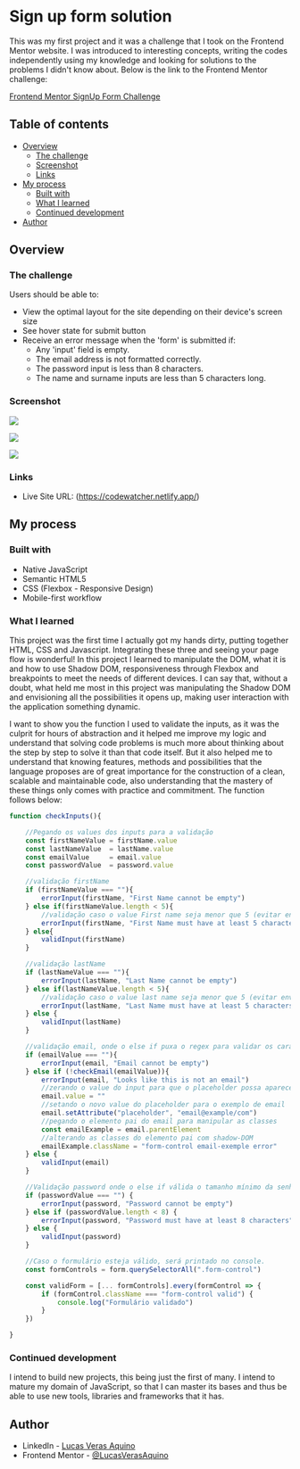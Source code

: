 # Sign up form solution

 This was my first project and it was a challenge that I took on the Frontend Mentor website. I was introduced to interesting concepts, writing
the codes independently using my knowledge and looking for solutions to the problems I didn't know about. Below is the link to the Frontend Mentor challenge: 

[Frontend Mentor SignUp Form Challenge](https://www.frontendmentor.io/challenges/intro-component-with-signup-form-5cf91bd49edda32581d28fd1)

## Table of contents

- [Overview](#overview)
  - [The challenge](#the-challenge)
  - [Screenshot](#screenshot)
  - [Links](#links)
- [My process](#my-process)
  - [Built with](#built-with)
  - [What I learned](#what-i-learned)
  - [Continued development](#continued-development)
- [Author](#author)

## Overview

### The challenge

Users should be able to:

- View the optimal layout for the site depending on their device's screen size
- See hover state for submit button
- Receive an error message when the 'form' is submitted if:
  - Any 'input' field is empty.
  - The email address is not formatted correctly.
  - The password input is less than 8 characters.
  - The name and surname inputs are less than 5 characters long.

### Screenshot

![](images/project-imgs/Desktop.PNG)

![](images/project-imgs/Validations.PNG)

![](images/project-imgs/Mobile.PNG)

### Links

- Live Site URL: (https://codewatcher.netlify.app/)

## My process

### Built with

- Native JavaScript
- Semantic HTML5
- CSS (Flexbox - Responsive Design)
- Mobile-first workflow

### What I learned

This project was the first time I actually got my hands dirty, putting together HTML, CSS and Javascript. Integrating these three and seeing your page flow is wonderful! In this project I learned to manipulate the DOM, what it is and how to use Shadow DOM, responsiveness through Flexbox and breakpoints to meet the needs of different devices. I can say that, without a doubt, what held me most in this project was manipulating the Shadow DOM and envisioning all the possibilities it opens up, making user interaction with the application something dynamic.


I want to show you the function I used to validate the inputs, as it was the culprit for hours of abstraction and it helped me improve my logic and understand that solving code problems is much more about thinking about the step by step to solve it than that code itself. But it also helped me to understand that knowing features, methods and possibilities that the language proposes are of great importance for the construction of a clean, scalable and maintainable code, also understanding that the mastery of these things only comes with practice and commitment. The function follows below:

```js
function checkInputs(){

    //Pegando os values dos inputs para a validação
    const firstNameValue = firstName.value
    const lastNameValue  = lastName.value
    const emailValue     = email.value
    const passwordValue  = password.value

    //validação firstName
    if (firstNameValue === ""){
        errorInput(firstName, "First Name cannot be empty")
    } else if(firstNameValue.length < 5){
        //validação caso o value First name seja menor que 5 (evitar envios vazios)
        errorInput(firstName, "First Name must have at least 5 characters")
    } else{ 
        validInput(firstName)
    }

    //validação lastName 
    if (lastNameValue === ""){
        errorInput(lastName, "Last Name cannot be empty")
    } else if(lastNameValue.length < 5){
        //validação caso o value last name seja menor que 5 (evitar envios vazios)
        errorInput(lastName, "Last Name must have at least 5 characters")
    } else {
        validInput(lastName)
    }

    //validação email, onde o else if puxa o regex para validar os caracteres
    if (emailValue === ""){
        errorInput(email, "Email cannot be empty")
    } else if (!checkEmail(emailValue)){
        errorInput(email, "Looks like this is not an email")
        //zerando o value do input para que o placeholder possa aparecer
        email.value = ""
        //setando o novo value do placeholder para o exemplo de email
        email.setAttribute("placeholder", "email@example/com")
        //pegando o elemento pai do email para manipular as classes
        const emailExample = email.parentElement
        //alterando as classes do elemento pai com shadow-DOM
        emailExample.className = "form-control email-exemple error"
    } else {
        validInput(email)
    }

    //Validação password onde o else if válida o tamanho mínimo da senha
    if (passwordValue === "") {
        errorInput(password, "Password cannot be empty")
    } else if (passwordValue.length < 8) {
        errorInput(password, "Password must have at least 8 characters")
    } else {
        validInput(password)
    }

    //Caso o formulário esteja válido, será printado no console.
    const formControls = form.querySelectorAll(".form-control")

    const validForm = [... formControls].every(formControl => {
        if (formControl.className === "form-control valid") {
            console.log("Formulário validado")
        }
    })

}
```

### Continued development

I intend to build new projects, this being just the first of many. I intend to mature my domain of JavaScript, so that I can master its bases and thus be able to use new tools, libraries and frameworks that it has.

## Author

- LinkedIn - [Lucas Veras Aquino](https://www.linkedin.com/in/lucas-veras-aquino-95a7361b1/)
- Frontend Mentor - [@LucasVerasAquino](https://www.frontendmentor.io/profile/LucasVerasAquino)